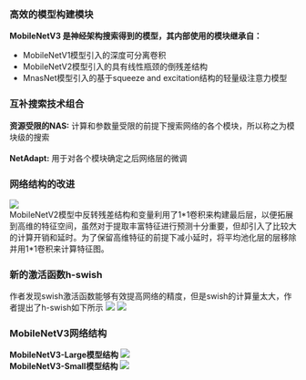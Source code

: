 ### 高效的模型构建模块

__MobileNetV3 是神经架构搜索得到的模型，其内部使用的模块继承自：__
* MobileNetV1模型引入的深度可分离卷积
* MobileNetV2模型引入的具有线性瓶颈的倒残差结构
* MnasNet模型引入的基于squeeze and excitation结构的轻量级注意力模型

### 互补搜索技术组合

__资源受限的NAS:__
计算和参数量受限的前提下搜索网络的各个模块，所以称之为模块级的搜索
<br><br>
__NetAdapt:__
用于对各个模块确定之后网络层的微调

### 网络结构的改进
![](https://img-blog.csdnimg.cn/20190513145953851.png?x-oss-process=image/watermark,type_ZmFuZ3poZW5naGVpdGk,shadow_10,text_aHR0cHM6Ly9ibG9nLmNzZG4ubmV0L0RMX3dseQ==,size_16,color_FFFFFF,t_70)
<br>
MobileNetV2模型中反转残差结构和变量利用了1\*1卷积来构建最后层，以便拓展到高维的特征空间，虽然对于提取丰富特征进行预测十分重要，但却引入了比较大的计算开销和延时。为了保留高维特征的前提下减小延时，将平均池化层的层移除并用1\*1卷积来计算特征图。

### 新的激活函数h-swish
作者发现swish激活函数能够有效提高网络的精度，但是swish的计算量太大，作者提出了h-swish如下所示
![](https://img-blog.csdnimg.cn/20190513150238203.png)
![](https://img-blog.csdnimg.cn/20190513182138603.png?x-oss-process=image/watermark,type_ZmFuZ3poZW5naGVpdGk,shadow_10,text_aHR0cHM6Ly9ibG9nLmNzZG4ubmV0L0RMX3dseQ==,size_16,color_FFFFFF,t_70)

### MobileNetV3网络结构

__MobileNetV3-Large模型结构__
![](https://img-blog.csdnimg.cn/20190513182827757.png?x-oss-process=image/watermark,type_ZmFuZ3poZW5naGVpdGk,shadow_10,text_aHR0cHM6Ly9ibG9nLmNzZG4ubmV0L0RMX3dseQ==,size_16,color_FFFFFF,t_70)
<br>
__MobileNetV3-Small模型结构__
![](https://img-blog.csdnimg.cn/20190925190912276.png?x-oss-process=image/watermark,type_ZmFuZ3poZW5naGVpdGk,shadow_10,text_aHR0cHM6Ly9ibG9nLmNzZG4ubmV0L0RMX3dseQ==,size_16,color_FFFFFF,t_70)
